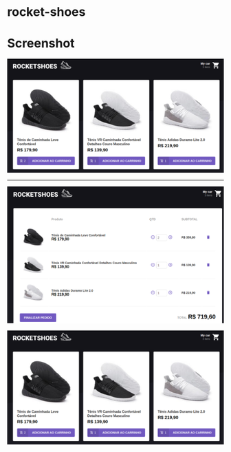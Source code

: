 # rocket-shoes

# Screenshot

![](src/pictures/rocket-shoes_Home.png)  

***

![](src/pictures/rocket-shoes_Cart.png)  

[![rocket shoes](src/pictures/rocket-shoes_Home.png)](https://youtu.be/yUDZ2zFZPnk)
